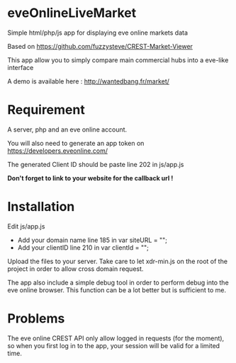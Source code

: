 # eveOnlineLiveMarket
Simple html/php/js app for displaying eve online markets data

Based on https://github.com/fuzzysteve/CREST-Market-Viewer

This app allow you to simply compare main commercial hubs into a eve-like interface

A demo is available here : http://wantedbang.fr/market/

# Requirement

A server, php and an eve online account.

You will also need to generate an app token on https://developers.eveonline.com/

The generated Client ID should be paste line 202 in js/app.js

**Don't forget to link to your website for the callback url !**


# Installation

Edit js/app.js
* Add your domain name line 185 in var siteURL = "";
* Add your clientID line 210 in var clientId = "";

Upload the files to your server. Take care to let xdr-min.js on the root of the project in order to allow cross domain request.

The app also include a simple debug tool in order to perform debug into the eve online browser. This function can be a lot better but is sufficient to me.


# Problems

The eve online CREST API only allow logged in requests (for the moment), so when you first log in to the app, your session will be valid for a limited time.

